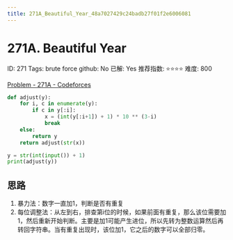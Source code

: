 ```yaml
---
title: 271A_Beautiful_Year_48a7027429c24badb27f01f2e6006081
---
```


# 271A. Beautiful Year

ID: 271
Tags: brute force
github: No
已解: Yes
推荐指数: ⭐⭐⭐⭐
难度: 800

[Problem - 271A - Codeforces](https://codeforces.com/problemset/problem/271/A)

```python
def adjust(y):
    for i, c in enumerate(y):
        if c in y[:i]:
            x = (int(y[:i+1]) + 1) * 10 ** (3-i)
            break
    else:
        return y
    return adjust(str(x))

y = str(int(input()) + 1)
print(adjust(y))
```

## 思路

1. 暴力法：数字一直加1，判断是否有重复
2. 每位调整法：从左到右，排查第i位的时候，如果前面有重复，那么该位需要加1，然后重新开始判断。主要是加1可能产生进位，所以先转为整数运算然后再转回字符串。当有重复出现时，该位加1，它之后的数字可以全部归零。